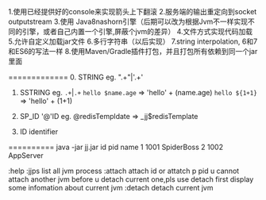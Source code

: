 1.使用已经提供好的console来实现箭头上下翻滚
2.服务端的输出重定向到socket outputstream
3.使用 Java8nashorn引擎（后期可以改为根据Jvm不一样实现不同的引擎，或者自己内置一个引擎,屏蔽个jvm的差异）
4.文件方式实现代码加载
5.允许自定义加载jar文件
6.多行字符串（以后实现）
7.string interpolation, 6和7和ES6的写法一样
8.使用Maven/Gradle插件打包，并且打包所有依赖到同一个jar里面


=============
0. STRING
    eg. ".+"|'.+'

1. SSTRING
    eg. `.+`|`.+`
    `hello $name.age` => 'hello' + (name.age)
    `hello ${1+1}` => 'hello' + (1+1)

1. SP_ID '@'ID
  eg. @redisTempldate => _jj$redisTemplate

2. ID
  identifier

==========
java -jar jj.jar
id   pid    name
1    1001   SpiderBoss
2    1002   AppServer

:help
:jjps list all jvm process
:attach
    attach id or attatch p pid
    u cannot attach another jvm before u detach current one,pls use detach first
    display some infomation about current jvm
:detach  detach current jvm


